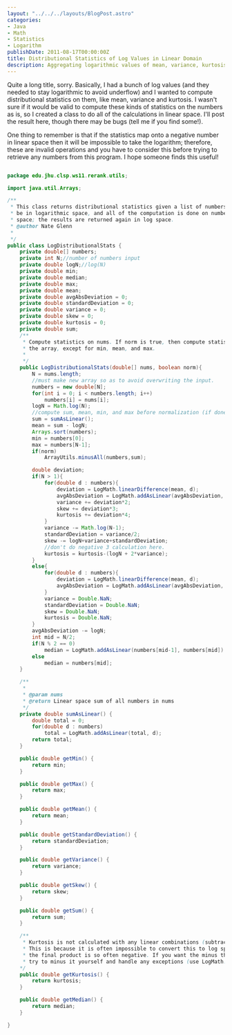 ```yaml
---
layout: "../../../layouts/BlogPost.astro"
categories:
- Java
- Math
- Statistics
- Logarithm
publishDate: 2011-08-17T00:00:00Z
title: Distributional Statistics of Log Values in Linear Domain
description: Aggregating logarithmic values of mean, variance, kurtosis, etc.
---
```


Quite a long title, sorry. Basically, I had a bunch of log values (and they needed to stay logarithmic to avoid underflow) and I wanted to compute distributional statistics on them, like mean, variance and kurtosis. I wasn't sure if it would be valid to compute these kinds of statistics on the numbers as is, so I created a class to do all of the calculations in linear space. I'll post the result here, though there may be bugs (tell me if you find some!).

One thing to remember is that if the statistics map onto a negative number in linear space then it will be impossible to take the logarithm; therefore, these are invalid operations and you have to consider this before trying to retrieve any numbers from this program. I hope someone finds this useful!

```java

package edu.jhu.clsp.ws11.rerank.utils;

import java.util.Arrays;

/**
 * This class returns distributional statistics given a list of numbers. The numbers are assumed to
 * be in logarithmic space, and all of the computation is done on numbers converted from log to linear
 * space; the results are returned again in log space.
 * @author Nate Glenn
 *
 */
public class LogDistributionalStats {
    private double[] numbers;
    private int N;//number of numbers input
    private double logN;//log(N)
    private double min;
    private double median;
    private double max;
    private double mean;
    private double avgAbsDeviation = 0;
    private double standardDeviation = 0;
    private double variance = 0;
    private double skew = 0;
    private double kurtosis = 0;
    private double sum;
    /**
     * Compute statistics on nums. If norm is true, then compute statistics after normalizing
     * the array, except for min, mean, and max.
     *
     */
    public LogDistributionalStats(double[] nums, boolean norm){
        N = nums.length;
        //must make new array so as to avoid overwriting the input.
        numbers = new double[N];
        for(int i = 0; i < numbers.length; i++)
            numbers[i] = nums[i];
        logN = Math.log(N);
        //compute sum, mean, min, and max before normalization (if done at all)
        sum = sumAsLinear();
        mean = sum - logN;
        Arrays.sort(numbers);
        min = numbers[0];
        max = numbers[N-1];
        if(norm)
            ArrayUtils.minusAll(numbers,sum);

        double deviation;
        if(N > 1){
            for(double d : numbers){
                deviation = LogMath.linearDifference(mean, d);
                avgAbsDeviation = LogMath.addAsLinear(avgAbsDeviation, deviation);
                variance += deviation*2;
                skew += deviation*3;
                kurtosis += deviation*4;
            }
            variance -= Math.log(N-1);
            standardDeviation = variance/2;
            skew -= logN+variance+standardDeviation;
            //don't do negative 3 calculation here.
            kurtosis = kurtosis-(logN + 2*variance);
        }
        else{
            for(double d : numbers){
                deviation = LogMath.linearDifference(mean, d);
                avgAbsDeviation = LogMath.addAsLinear(avgAbsDeviation, deviation);
            }
            variance = Double.NaN;
            standardDeviation = Double.NaN;
            skew = Double.NaN;
            kurtosis = Double.NaN;
        }
        avgAbsDeviation -= logN;
        int mid = N/2;
        if(N % 2 == 0)
            median = LogMath.addAsLinear(numbers[mid-1], numbers[mid]) - Math.log(2);
        else
            median = numbers[mid];
    }

    /**
     *
     * @param nums
     * @return Linear space sum of all numbers in nums
     */
    private double sumAsLinear() {
        double total = 0;
        for(double d : numbers)
            total = LogMath.addAsLinear(total, d);
        return total;
    }

    public double getMin() {
        return min;
    }

    public double getMax() {
        return max;
    }

    public double getMean() {
        return mean;
    }

    public double getStandardDeviation() {
        return standardDeviation;
    }

    public double getVariance() {
        return variance;
    }

    public double getSkew() {
        return skew;
    }

    public double getSum() {
        return sum;
    }

    /**
     * Kurtosis is not calculated with any linear combinations (subtracting three)
     * This is because it is often impossible to convert this to log space, since
     * the final product is so often negative. If you want the minus three back again, you can
     * try to minus it yourself and handle any exceptions (use LogMath.minusAsLinear()).
    */
    public double getKurtosis() {
        return kurtosis;
    }

    public double getMedian() {
        return median;
    }

}
```
